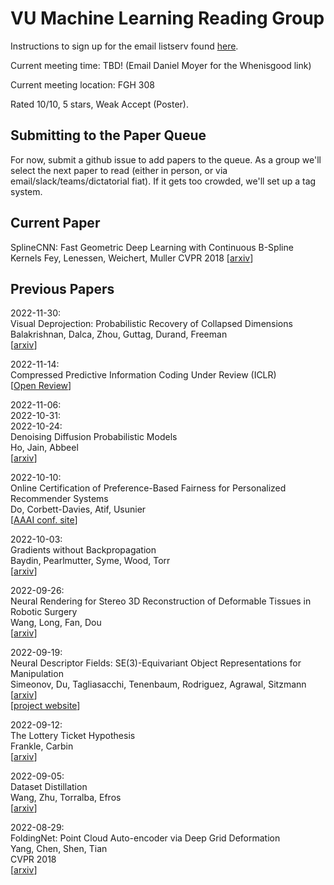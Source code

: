 
# VU Machine Learning Reading Group

Instructions to sign up for the email listserv found [here](listserv_signup.md).

Current meeting time: TBD! (Email Daniel Moyer for the Whenisgood link)  

Current meeting location: FGH 308  

Rated 10/10, 5 stars, Weak Accept (Poster).  

## Submitting to the Paper Queue

For now, submit a github issue to add papers to the queue. As a group we'll select the next paper to read (either in person, or via email/slack/teams/dictatorial fiat). If it gets too crowded, we'll set up a tag system.

## Current Paper

SplineCNN: Fast Geometric Deep Learning with Continuous B-Spline Kernels
Fey, Lenessen, Weichert, Muller
CVPR 2018
[[arxiv](https://arxiv.org/abs/1711.08920)]
 
## Previous Papers

2022-11-30:  
Visual Deprojection: Probabilistic Recovery of Collapsed Dimensions  
Balakrishnan, Dalca, Zhou, Guttag, Durand, Freeman  
[[arxiv](https://arxiv.org/abs/1909.00475)] 

2022-11-14:  
Compressed Predictive Information Coding 
Under Review (ICLR)  
[[Open Review](https://openreview.net/pdf?id=rde9B5ue32F)]  

2022-11-06:  
2022-10-31:  
2022-10-24:  
Denoising Diffusion Probabilistic Models  
Ho, Jain, Abbeel  
[[arxiv](https://arxiv.org/abs/2006.11239)]  

2022-10-10:  
Online Certification of Preference-Based Fairness for Personalized Recommender Systems  
Do, Corbett-Davies, Atif, Usunier  
[[AAAI conf. site](https://aaai-2022.virtualchair.net/poster_aaai3798?gclid=Cj0KCQjwkOqZBhDNARIsAACsbfJZsNrEuaTHBeO4XVe1YgKhJGWx53eMiSKK3SZGaWj0flN6mIM6pmAaAmSJEALw_wcB)]  


2022-10-03:  
Gradients without Backpropagation  
Baydin, Pearlmutter, Syme, Wood, Torr  
[[arxiv](https://arxiv.org/abs/2202.08587)]  

2022-09-26:  
Neural Rendering for Stereo 3D Reconstruction of Deformable Tissues in Robotic Surgery  
Wang, Long, Fan, Dou  
[[arxiv](https://arxiv.org/abs/2206.15255)]  

2022-09-19:  
Neural Descriptor Fields: SE(3)-Equivariant Object Representations for Manipulation  
Simeonov, Du, Tagliasacchi, Tenenbaum, Rodriguez, Agrawal, Sitzmann  
[[arxiv](https://arxiv.org/abs/2112.05124)]  
[[project website](https://yilundu.github.io/ndf/)]  

2022-09-12:  
The Lottery Ticket Hypothesis  
Frankle, Carbin  
[[arxiv](https://arxiv.org/abs/1803.03635)]


2022-09-05:  
Dataset Distillation  
Wang, Zhu, Torralba, Efros  
[[arxiv](https://arxiv.org/abs/1811.10959)]

2022-08-29:  
FoldingNet: Point Cloud Auto-encoder via Deep Grid Deformation  
Yang, Chen, Shen, Tian  
CVPR 2018  
[[arxiv](https://arxiv.org/abs/1712.07262)]


